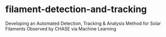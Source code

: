 # filament-detection-and-tracking
Developing an Automated Detection, Tracking &amp; Analysis Method for Solar Filaments Observed by CHASE via Machine Learning
